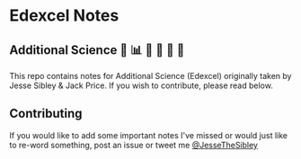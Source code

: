 # Edexcel Notes
## Additional Science :wrench: :bar_chart: :syringe: :telescope: :microscope: :electric_plug:

This repo contains notes for Additional Science (Edexcel) originally taken by Jesse Sibley & Jack Price. If you wish to contribute, please read below.

## Contributing
If you would like to add some important notes I've missed or would just like to re-word something, post an issue or tweet me [@JesseTheSibley](http://twitter.com)

